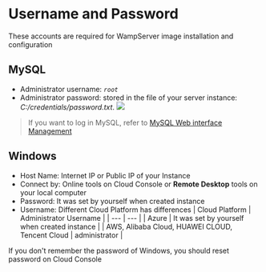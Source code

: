 # Username and Password

These accounts are required for WampServer image installation and configuration

## MySQL

* Administrator username: *`root`*
* Administrator password: stored in the file of your server instance: *C:/credentials/password.txt*.
 ![](https://libs.websoft9.com/Websoft9/DocsPicture/en/wampserver/wampserver-crepw-websoft9.png)

> If you want to log in MySQL, refer to [MySQL Web interface Management](/admin-mysql.md)

## Windows

* Host Name: Internet IP or Public IP of your Instance
* Connect by: Online tools on Cloud Console or **Remote Desktop** tools on your local computer
* Password: It was set by yourself when created instance
* Username: Different Cloud Platform has differences
   |  Cloud Platform   |  Administrator Username   |
   | --- | --- |
   |  Azure   |  It was set by yourself when created instance   |
   |  AWS, Alibaba Cloud, HUAWEI CLOUD, Tencent Cloud   |  administrator   |

If you don't remember the password of Windows, you should reset password on Cloud Console
